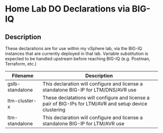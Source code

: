 # Home Lab DO Declarations via BIG-IQ

## Description

These declarations are for use within my vSphere lab, via the BIG-IQ instances that are currently deployed in that lab.  Variable substitution is expected to be handled upstream before reaching BIG-IQ (e.g. Postman, Terraform, etc.)

| Filename | Description |
| -------- | ----------- |
| gslb-standalone | This declaration will configure and license a standalone BIG-IP for LTM/DNS/AVR use |
| ltm-cluster-x | These declatations will configure and license a pair of BIG-IPs for LTM/AVR and setup device clustering |
| ltm-standalone | This declaration will configure and license a standalone BIG-IP for LTM/AVR use |
